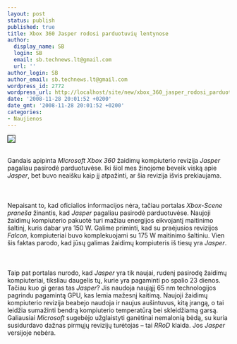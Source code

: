 ```yaml
---
layout: post
status: publish
published: true
title: Xbox 360 Jasper rodosi parduotuvių lentynose
author:
  display_name: SB
  login: SB
  email: sb.technews.lt@gmail.com
  url: ''
author_login: SB
author_email: sb.technews.lt@gmail.com
wordpress_id: 2772
wordpress_url: http://localhost/site/new/xbox_360_jasper_rodosi_parduotuviu_lentynose/
date: '2008-11-28 20:01:52 +0200'
date_gmt: '2008-11-28 20:01:52 +0200'
categories:
- Naujienos
---
```

<div class="imgright"><img src="http://tbn3.google.com/images?q=tbn:z2rr5ZgXqsYXXM:http://www.vanillahd.com/wp-content/uploads/2007/10/xbox-360-versions.jpg" border="1"></div>
<p><br>Gandais apipinta <i>Microsoft Xbox 360</i> žaidimų kompiuterio revizija <i>Jasper</i> pagaliau pasirodė parduotuvėse. Iki šiol mes žinojome beveik viską apie <i>Jasper</i>, bet buvo neaišku kaip jį atpažinti, ar šia revizija išvis prekiaujama.<br />
<br><br />
<br>Nepaisant to, kad oficialios informacijos nėra, tačiau portalas <i>Xbox-Scene praneša</i> žinantis, kad <i>Jasper</i> pagaliau pasirodė parduotuvėse. Naujoji žaidimų kompiuterio pakuotė turi mažiau energijos eikvojantį maitinimo šaltinį, kuris dabar yra 150 W. Galime priminti, kad su praėjusios revizijos <i>Falcon</i>, kompiuteriai buvo komplekuojami su 175 W maitinimo šaltiniu. Vien šis faktas parodo, kad jūsų galimas žaidimų kompiuteris iš tiesų yra <i>Jasper</i>.<br />
<br><br />
<br>Taip pat portalas nurodo, kad <i>Jasper</i> yra tik naujai, rudenį pasirodę žaidimų kompiuteriai, tiksliau daugelis tų, kurie yra pagaminti po spalio 23 dienos. Tačiau kuo gi geras tas <i>Jasper</i>? Jis naudoja naująjį 65 nm technologijos pagrindu pagamintą GPU, kas lemia mažesnį kaitimą. Naujoji žaidimų kompiuterio revizija beabejo naudoja ir naujus aušintuvus, kitą įrangą, o tai leidžia sumažinti bendrą kompiuterio temperatūrą bei skleidžiamą garsą. Galiausiai <i>Microsoft</i> sugebėjo užglaistyti ganėtinai nemalonią bėdą, su kuria susidurdavo dažnas pirmųjų revizijų turėtojas – tai <i>RRoD</i> klaida. Jos <i>Jasper</i> versijoje nebėra.<br />
<br><br />
<br><br />
<br></p>
